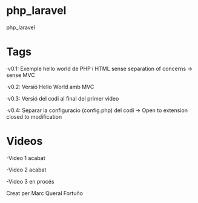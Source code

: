 # php_laravel
php_laravel

# Tags
·v0.1: Exemple hello world de PHP i HTML sense separation of concerns -> sense MVC

·v0.2: Versió Hello World amb MVC

·v0.3: Versió del codi al final del primer video

·v0.4: Separar la configuracio (config.php) del codi -> Open to extension closed to modification

# Videos
-Video 1 acabat

-Video 2 acabat

-Video 3 en procés



Creat per Marc Queral Fortuño
